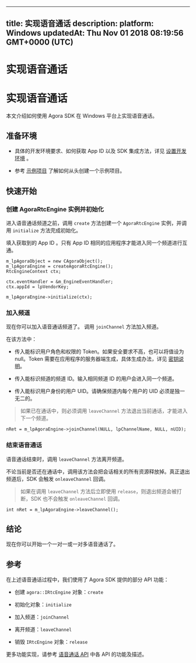
---
title: 实现语音通话
description: 
platform: Windows
updatedAt: Thu Nov 01 2018 08:19:56 GMT+0000 (UTC)
---
# 实现语音通话
# 实现语音通话

本文介绍如何使用 Agora SDK 在 Windows 平台上实现语音通话。

## 准备环境

-   具体的开发环境要求、如何获取 App ID 以及 SDK 集成方法，详见 [设置开发环境](../../cn/Quickstart%20Guide/windows_video.md) 。

-   参考 [示例项目](https://github.com/AgoraIO/Basic-Video-Call/tree/master/Group-Video/OpenVideoCall-Windows) 了解如何从头创建一个示例项目。


## 快速开始

### 创建 AgoraRtcEngine 实例并初始化

进入语音通话频道之前，调用 <code>create</code> 方法创建一个 <code>AgoraRtcEngine</code> 实例，并调用 <code>initialize</code> 方法完成初始化。

填入获取到的 App ID 。只有 App ID 相同的应用程序才能进入同一个频道进行互通。

```
m_lpAgoraObject = new CAgoraObject();
m_lpAgoraEngine = createAgoraRtcEngine();
RtcEngineContext ctx;

ctx.eventHandler = &m_EngineEventHandler;
ctx.appId = lpVendorKey;

m_lpAgoraEngine->initialize(ctx);
```

### 加入频道

现在你可以加入语音通话频道了。 调用 <code>joinChannel</code> 方法加入频道。

在该方法中：

-   传入能标识用户角色和权限的 Token。如果安全要求不高，也可以将值设为 null。Token 需要在应用程序的服务器端生成，具体生成办法，详见 [密钥说明](../../cn/Agora%20Platform/token.md)。

-   传入能标识频道的频道 ID。输入相同频道 ID 的用户会进入同一个频道。

-   传入能标识用户身份的用户 UID。请确保频道内每个用户的 UID 必须是独一无二的。


> 如果已在通话中，则必须调用 <code>leaveChannel</code> 方法退出当前通话，才能进入下一个频道。

```
nRet = m_lpAgoraEngine->joinChannel(NULL, lpChannelName, NULL, nUID);
```

### 结束语音通话

语音通话结束时，调用 <code>leaveChannel</code> 方法离开频道。

不论当前是否还在通话中，调用该方法会把会话相关的所有资源释放掉。真正退出频道后，SDK 会触发 <code>onleaveChannel</code> 回调。

> 如果在调用 <code>leaveChannel</code> 方法后立即使用 <code>release</code>，则退出频道会被打断，SDK 也不会触发 <code>onleaveChannel</code> 回调。

```
int nRet = m_lpAgoraEngine->leaveChannel();
```

## 结论

现在你可以开始一个一对一或一对多语音通话了。

## 参考

在上述语音通话过程中，我们使用了 Agora SDK 提供的部分 API 功能：

-   创建 <code>agora::IRtcEngine</code> 对象：<code>create</code>

-   初始化对象：<code>initialize</code>

-   加入频道：<code>joinChannel</code>

-   离开频道：<code>leaveChannel</code>

-   销毁 <code>IRtcEngine</code> 对象：<code>release</code>


更多功能实现，请参考 [语音通话 API](https://docs.agora.io/cn/Voice/API%20Reference/cpp/index.html) 中各 API 的功能及描述。



